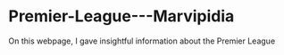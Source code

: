 # Premier-League---Marvipidia
On this webpage, I gave insightful information about the Premier League
